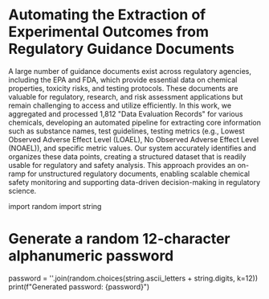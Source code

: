 # Automating the Extraction of Experimental Outcomes from Regulatory Guidance Documents
A large number of guidance documents exist across regulatory agencies, including the EPA and FDA, which provide essential data on chemical properties, toxicity risks, and testing protocols. These documents are valuable for regulatory, research, and risk assessment applications but remain challenging to access and utilize efficiently. In this work, we aggregated and processed 1,812 "Data Evaluation Records" for various chemicals, developing an automated pipeline for extracting core information such as substance names, test guidelines, testing metrics (e.g., Lowest Observed Adverse Effect Level (LOAEL), No Observed Adverse Effect Level (NOAEL)), and specific metric values. Our system accurately identifies and organizes these data points, creating a structured dataset that is readily usable for regulatory and safety analysis. This approach provides an on-ramp for unstructured regulatory documents, enabling scalable chemical safety monitoring and supporting data-driven decision-making in regulatory science.

<!-- generate some kind of alphanumeric pasword -->
import random
import string

# Generate a random 12-character alphanumeric password
password = ''.join(random.choices(string.ascii_letters + string.digits, k=12))
print(f"Generated password: {password}")
